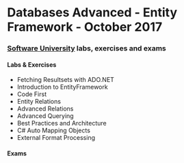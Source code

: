 # Databases Advanced - Entity Framework - October 2017

### [Software University](http://www.softuni.bg) labs, exercises and exams


#### Labs & Exercises

* Fetching Resultsets with ADO.NET
* Introduction to EntityFramework
* Code First
* Entity Relations
* Advanced Relations
* Advanced Querying
* Best Practices and Architecture
* C# Auto Mapping Objects
* External Format Processing

#### Exams